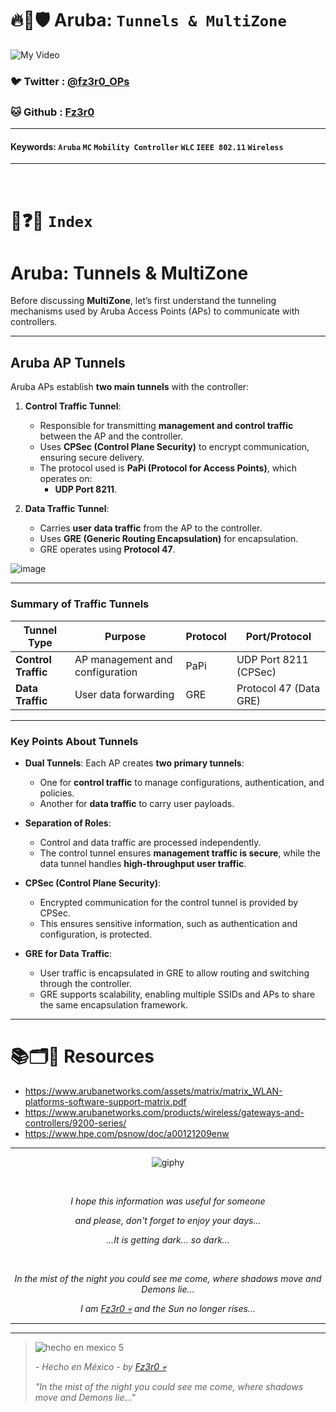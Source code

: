 # 🔥🧱🛡️ Aruba: `Tunnels & MultiZone`

![My Video](https://user-images.githubusercontent.com/94720207/165892585-b830998d-d7c5-43b4-a3ad-f71a07b9077e.gif)

### 🐦 Twitter  : [@fz3r0_OPs](https://twitter.com/Fz3r0_OPs)
### 🐱 Github  : [Fz3r0](https://github.com/fz3r0) 

---
 
#### Keywords: `Aruba` `MC` `Mobility Controller` `WLC` `IEEE 802.11` `Wireless`

---



<br>

# 📝❓📄 `Index`



# **Aruba: Tunnels & MultiZone**

Before discussing **MultiZone**, let’s first understand the tunneling mechanisms used by Aruba Access Points (APs) to communicate with controllers.

---

## **Aruba AP Tunnels**

Aruba APs establish **two main tunnels** with the controller:

1. **Control Traffic Tunnel**:
   - Responsible for transmitting **management and control traffic** between the AP and the controller.
   - Uses **CPSec (Control Plane Security)** to encrypt communication, ensuring secure delivery.
   - The protocol used is **PaPi (Protocol for Access Points)**, which operates on:
     - **UDP Port 8211**.

2. **Data Traffic Tunnel**:
   - Carries **user data traffic** from the AP to the controller.
   - Uses **GRE (Generic Routing Encapsulation)** for encapsulation.
   - GRE operates using **Protocol 47**.

![image](https://github.com/user-attachments/assets/11c341c3-fedc-4c19-a74d-27c79c112c1a)

---

### **Summary of Traffic Tunnels**

| **Tunnel Type**         | **Purpose**                     | **Protocol** | **Port/Protocol**       |
|--------------------------|----------------------------------|--------------|--------------------------|
| **Control Traffic**      | AP management and configuration | PaPi         | UDP Port 8211 (CPSec)    |
| **Data Traffic**         | User data forwarding            | GRE          | Protocol 47 (Data GRE)   |



---

### **Key Points About Tunnels**

- **Dual Tunnels**:
   Each AP creates **two primary tunnels**:
   - One for **control traffic** to manage configurations, authentication, and policies.
   - Another for **data traffic** to carry user payloads.

- **Separation of Roles**:
   - Control and data traffic are processed independently.
   - The control tunnel ensures **management traffic is secure**, while the data tunnel handles **high-throughput user traffic**.

- **CPSec (Control Plane Security)**:
   - Encrypted communication for the control tunnel is provided by CPSec.
   - This ensures sensitive information, such as authentication and configuration, is protected.

- **GRE for Data Traffic**:
   - User traffic is encapsulated in GRE to allow routing and switching through the controller.
   - GRE supports scalability, enabling multiple SSIDs and APs to share the same encapsulation framework.

---


# 📚🗂️🎥 Resources

- https://www.arubanetworks.com/assets/matrix/matrix_WLAN-platforms-software-support-matrix.pdf
- https://www.arubanetworks.com/products/wireless/gateways-and-controllers/9200-series/
- https://www.hpe.com/psnow/doc/a00121209enw
  
---

<span align="center"> <p align="center"> ![giphy](https://user-images.githubusercontent.com/94720207/166587250-292d9a9f-e590-4c25-a678-d457e2268e85.gif) </p> </span> 



&nbsp;

<span align="center"> <p align="center"> _I hope this information was useful for someone_ </p> </span> 
<span align="center"> <p align="center"> _and please, don't forget to enjoy your days..._ </p> </span> 
<span align="center"> <p align="center"> _...It is getting dark... so dark..._ </p> </span> 

&nbsp;

<span align="center"> <p align="center"> _In the mist of the night you could see me come, where shadows move and Demons lie..._ </p> </span> 
<span align="center"> <p align="center"> _I am [Fz3r0 💀](https://github.com/Fz3r0/) and the Sun no longer rises..._ </p> </span> 

---






---

> ![hecho en mexico 5](https://user-images.githubusercontent.com/94720207/166068790-fa1f243d-2db9-4810-a6e4-eb3c4ad23700.png)
>
> _- Hecho en México - by [Fz3r0 💀](https://github.com/Fz3r0/)_  
>
> _"In the mist of the night you could see me come, where shadows move and Demons lie..."_ 





